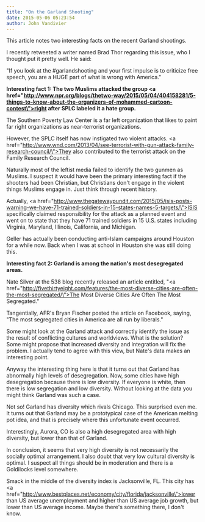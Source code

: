 ```yaml
---
title: "On the Garland Shooting"
date: 2015-05-06 05:23:54
author: John Vandivier
---
```




This article notes two interesting facts on the recent Garland shootings.

I recently retweeted a writer named Brad Thor regarding this issue, who I thought put it pretty well. He said:

\"If you look at the #garlandshooting and your first impulse is to criticize free speech, you are a HUGE part of what is wrong with America.\"

<strong>Interesting fact 1: The two Muslims attacked the group <a href=\"http://www.npr.org/blogs/thetwo-way/2015/05/04/404158281/5-things-to-know-about-the-organizers-of-mohammed-cartoon-contest\">right after SPLC labeled it a hate group.</a></strong>

The Southern Poverty Law Center is a far left organization that likes to paint far right organizations as near-terrorist organizations.

However, the SPLC itself has now instigated two violent attacks. <a href=\"http://www.wnd.com/2013/04/see-terrorist-with-gun-attack-family-research-council/\">They also contributed to the terrorist attack on the Family Research Council</a>.

Naturally most of the leftist media failed to identify the two gunmen as Muslims. I suspect it would have been the primary interesting fact if the shooters had been Christian, but Christians don't engage in the violent things Muslims engage in. Just think through recent history.

Actually, <a href=\"http://www.thegatewaypundit.com/2015/05/isis-posts-warning-we-have-71-trained-soldiers-in-15-states-names-5-targets/\">ISIS specifically claimed responsibility for the attack</a> as a planned event and went on to state that they have 71 trained soldiers in 15 U.S. states including Virginia, Maryland, Illinois, California, and Michigan.

Geller has actually been conducting anti-Islam campaigns around Houston for a while now. Back when I was at school in Houston she was still doing this.

<strong>Interesting fact 2: Garland is among the nation's most desegregated areas.</strong>

Nate Silver at the 538 blog recently released an article entitled, \"<a href=\"http://fivethirtyeight.com/features/the-most-diverse-cities-are-often-the-most-segregated/\">The Most Diverse Cities Are Often The Most Segregated</a>.\"

Tangentially, AFR's Bryan Fischer posted the article on Facebook, saying, \"The most segregated cities in America are all run by liberals.\"

Some might look at the Garland attack and correctly identify the issue as the result of conflicting cultures and worldviews. What is the solution? Some might propose that increased diversity and integration will fix the problem. I actually tend to agree with this view, but Nate's data makes an interesting point.

Anyway the interesting thing here is that it turns out that Garland has abnormally high levels of desegregation. Now, some cities have high desegregation because there is low diversity. If everyone is white, then there is low segregation and low diversity. Without looking at the data you might think Garland was such a case.

Not so! Garland has diversity which rivals Chicago. This surprised even me. It turns out that Garland may be a prototypical case of the American melting pot idea, and that is precisely where this unfortunate event occurred.

Interestingly, Aurora, CO is also a high desegregated area with high diversity, but lower than that of Garland.

In conclusion, it seems that very high diversity is not necessarily the socially optimal arrangement. I also doubt that very low cultural diversity is optimal. I suspect all things should be in moderation and there is a Goldilocks level somewhere.

Smack in the middle of the diversity index is Jacksonville, FL. This city has <a href=\"http://www.bestplaces.net/economy/city/florida/jacksonville\">lower than US average unemployment and higher than US average job growth, but lower than US average income</a>. Maybe there's something there, I don't know.